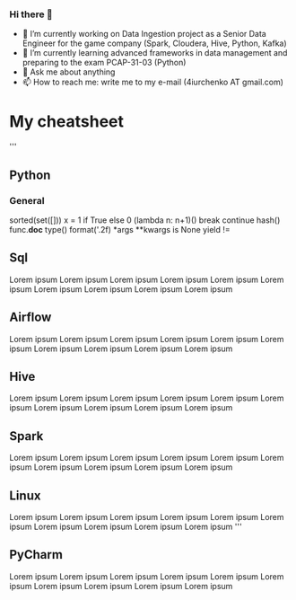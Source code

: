 ### Hi there 👋
- 🔭 I’m currently working on Data Ingestion project as a Senior Data Engineer for the game company (Spark, Cloudera, Hive, Python, Kafka)
- 🌱 I’m currently learning advanced frameworks in data management and preparing to the exam PCAP-31-03 (Python)
- 💬 Ask me about anything
- 📫 How to reach me: write me to my e-mail (4iurchenko AT gmail.com)


# My cheatsheet
'''
## Python
### General
sorted(set([]))
x = 1 if True else 0
(lambda n: n+1)()
break
continue
hash()
func.__doc__
type()
format('.2f)
*args
**kwargs
is
None
yield
!=

## Sql
Lorem ipsum
Lorem ipsum
Lorem ipsum
Lorem ipsum
Lorem ipsum
Lorem ipsum
Lorem ipsum
Lorem ipsum
Lorem ipsum
Lorem ipsum

## Airflow
Lorem ipsum
Lorem ipsum
Lorem ipsum
Lorem ipsum
Lorem ipsum
Lorem ipsum
Lorem ipsum
Lorem ipsum
Lorem ipsum
Lorem ipsum

## Hive
Lorem ipsum
Lorem ipsum
Lorem ipsum
Lorem ipsum
Lorem ipsum
Lorem ipsum
Lorem ipsum
Lorem ipsum
Lorem ipsum
Lorem ipsum

## Spark
Lorem ipsum
Lorem ipsum
Lorem ipsum
Lorem ipsum
Lorem ipsum
Lorem ipsum
Lorem ipsum
Lorem ipsum
Lorem ipsum
Lorem ipsum

## Linux
Lorem ipsum
Lorem ipsum
Lorem ipsum
Lorem ipsum
Lorem ipsum
Lorem ipsum
Lorem ipsum
Lorem ipsum
Lorem ipsum
Lorem ipsum
'''

## PyCharm
Lorem ipsum
Lorem ipsum
Lorem ipsum
Lorem ipsum
Lorem ipsum
Lorem ipsum
Lorem ipsum
Lorem ipsum
Lorem ipsum
Lorem ipsum
